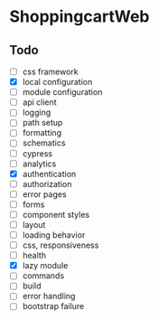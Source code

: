 # ShoppingcartWeb

## Todo

-   [ ] css framework
-   [x] local configuration
-   [ ] module configuration
-   [ ] api client
-   [ ] logging
-   [ ] path setup
-   [ ] formatting
-   [ ] schematics
-   [ ] cypress
-   [ ] analytics
-   [x] authentication
-   [ ] authorization
-   [ ] error pages
-   [ ] forms
-   [ ] component styles
-   [ ] layout
-   [ ] loading behavior
-   [ ] css, responsiveness
-   [ ] health
-   [x] lazy module
-   [ ] commands
-   [ ] build
-   [ ] error handling
-   [ ] bootstrap failure
